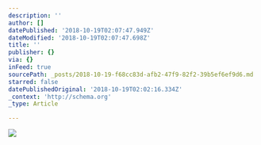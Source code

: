 ```yaml
---
description: ''
author: []
datePublished: '2018-10-19T02:07:47.949Z'
dateModified: '2018-10-19T02:07:47.698Z'
title: ''
publisher: {}
via: {}
inFeed: true
sourcePath: _posts/2018-10-19-f68cc83d-afb2-47f9-82f2-39b5ef6ef9d6.md
starred: false
datePublishedOriginal: '2018-10-19T02:02:16.334Z'
_context: 'http://schema.org'
_type: Article

---
```

![](https://the-grid-user-content.s3-us-west-2.amazonaws.com/86e0ef06-4fa6-408e-82c2-cec528a89351.jpg)
